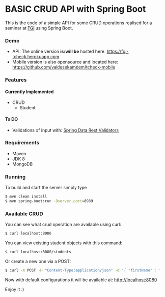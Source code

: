 BASIC CRUD API with Spring Boot
================================

This is the code of a simple API for some CRUD operations realised for a seminar at [FGI](www.fgi-ud.org) using Spring Boot.

### Demo
* API:  The online version **is**/**will be** hosted here: https://fgi-tcheck.herokuapp.com
* Mobile version is also opensource and located here: https://github.com/valdesekamdem/tcheck-mobile

### Features
#### Currently Implemented
* CRUD
  * Student
  
#### To DO
* Validations of input with: [Spring Data Rest Validators](http://docs.spring.io/spring-data/rest/docs/2.1.0.RELEASE/reference/html/validation-chapter.html)


### Requirements

- Maven
- JDK 8
- MongoDB

### Running

To build and start the server simply type

```bash
$ mvn clean install
$ mvn spring-boot:run -Dserver.port=8989
```

### Available CRUD

You can see what crud operation are available using curl:

```bash
$ curl localhost:8080
```
You can view existing student objects with this command:

```bash
$ curl localhost:8080/students
```
Or create a new one via a POST:

```bash
$ curl -X POST -H "Content-Type:application/json" -d '{ "firstName" : "Dassi", "lastName" : "Orleando", "phoneNumber": "+237 545454545", "email": "mymail@yahoo.fr" }' localhost:8080/students
```


Now with default configurations it will be available at: [http://localhost:8080](http://localhost:8080)

Enjoy it :)